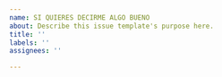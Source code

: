 ```yaml
---
name: SI QUIERES DECIRME ALGO BUENO
about: Describe this issue template's purpose here.
title: ''
labels: ''
assignees: ''

---
```



